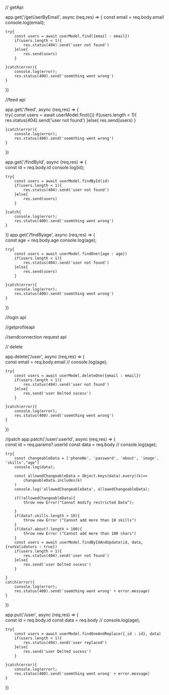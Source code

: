 
// getApi 

app.get('/getUserByEmail', async (req,res) => {
    const email = req.body.email
    console.log(email);
    
    try{
        const users = await userModel.find({email : email})
        if(users.length < 1){
            res.status(404).send('user not found')
        }else{
            res.send(users)
        }
        
    }catch(error){
        console.log(error);
        res.status(400).send('soemthing went wrong')
    }
})

//feed api

app.get('/feed', async (req,res) => {  
    try{
        const users = await userModel.find({})
        if(users.length < 1){
            res.status(404).send('user not found')
        }else{
            res.send(users)
        }
        
    }catch(error){
        console.log(error);
        res.status(400).send('soemthing went wrong')
    }
})

app.get('/findById', async (req,res) => {  
    const id = req.body.id
    console.log(id);
    
    try{
        const users = await userModel.findById(id)
        if(users.length < 1){
            res.status(404).send('user not found')
        }else{
            res.send(users)
        }
        
    }catch{
        console.log(error);
        res.status(400).send('soemthing went wrong')
    }
})
app.get('/findByage', async (req,res) => {  
    const age = req.body.age
    console.log(age);
    
    try{
        const users = await userModel.findOne({age : age})
        if(users.length < 1){
            res.status(404).send('user not found')
        }else{
            res.send(users)
        }
        
    }catch(error){
        console.log(error);
        res.status(400).send('soemthing went wrong')
    }
})


//login api



//getprofileapi


//sendconnection request api



// delete 

app.delete('/user', async (req,res) => {  
    const email = req.body.email
    // console.log(age);
    
    try{
        const users = await userModel.deleteOne({email : email})
        if(users.length < 1){
            res.status(404).send('user not found')
        }else{
            res.send('user Delted sucess')
        }
        
    }catch(error){
        console.log(error);
        res.status(400).send('soemthing went wrong')
    }
})

//patch 
app.patch('/user/:userId', async (req,res) => {  
    const id = req.params?.userId
    const data = req.body
    // console.log(age);
    
    try{
        const changeableData = ['phoneNo', 'password', 'about', 'image', 'skills',"age"]
        console.log(data);
        
        const allowedChangeableData = Object.keys(data).every((k)=>
            changeableData.includes(k)
        )
        console.log('allowedChangeableData', allowedChangeableData);
        
        if(!allowedChangeableData){
            throw new Error("Cannot modify restricted Data");
            
        }
        if(data?.skills.length > 10){
            throw new Error ("Cannot add more than 10 skills")
        }
        if(data?.about?.length > 100){
            throw new Error ("Cannot add more than 100 chars")
        }
        const users = await userModel.findByIdAndUpdate(id, data,{runValidators : true})
        if(users.length < 1){
            res.status(404).send('user not found')
        }else{
            res.send('user Delted sucess')
        }
        
    }
    catch(error){
        console.log(error);
        res.status(400).send('soemthing went wrong' + error.message)
    }
})

app.put('/user', async (req,res) => {  
    const id = req.body.id
    const data = req.body
    // console.log(age);
    
    try{
        const users = await userModel.findOneAndReplace({_id : id}, data)
        if(users.length < 1){
            res.status(404).send('user replaced')
        }else{
            res.send('user Delted sucess')
        }
        
    }catch(error){
        console.log(error);
        res.status(400).send('soemthing went wrong' + error.message)
    }
})